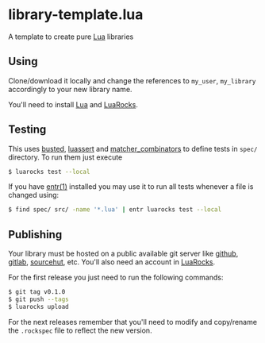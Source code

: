 library-template.lua
===
A template to create pure [Lua][lua] libraries

## Using

Clone/download it locally and change the references to `my_user`, `my_library`
accordingly to your new library name.

You'll need to install [Lua][lua] and [LuaRocks][luarocks]. 

## Testing

This uses [busted][busted], [luassert][luassert] and 
[matcher_combinators][matcher_combinators] to define tests in `spec/` directory.
To run them just execute

```bash
$ luarocks test --local
```

If you have [entr(1)][entr] installed you may use it to run all tests whenever a 
file is changed using:

```bash
$ find spec/ src/ -name '*.lua' | entr luarocks test --local
```

## Publishing

Your library must be hosted on a public available git server like
[github][github], [gitlab][gitlab], [sourcehut][sourcehut], etc. You'll also
need an account in [LuaRocks][luarocks]. 

For the first release you just need to run the following commands:

```bash
$ git tag v0.1.0
$ git push --tags
$ luarocks upload 
```

For the next releases remember that you'll need to modify and copy/rename the
`.rockspec` file to reflect the new version.

[lua]: https://www.lua.org/
[entr]: https://eradman.com/entrproject/
[github]: https://github.com/
[gitlab]: https://about.gitlab.com/
[luarocks]: https://luarocks.org/
[sourcehut]: https://sr.ht/
[busted]: https://olivinelabs.com/busted/
[luassert]: https://github.com/Olivine-Labs/luassert
[matcher_combinators]: https://github.com/m00qek/matcher_combinators.lua 
